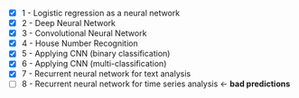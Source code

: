 - [x] 1 - Logistic regression as a neural network
- [x] 2 - Deep Neural Network
- [x] 3 - Convolutional Neural Network
- [x] 4 - House Number Recognition
- [x] 5 - Applying CNN (binary classification)
- [x] 6 - Applying CNN (multi-classification)
- [x] 7 - Recurrent neural network for text analysis
- [ ] 8 - Recurrent neural network for time series analysis <- **bad predictions**
